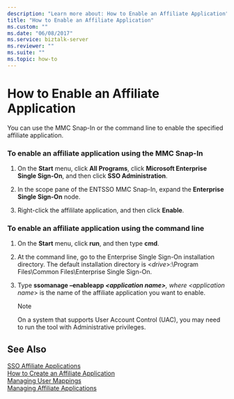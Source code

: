 ```yaml
---
description: "Learn more about: How to Enable an Affiliate Application"
title: "How to Enable an Affiliate Application"
ms.custom: ""
ms.date: "06/08/2017"
ms.service: biztalk-server
ms.reviewer: ""
ms.suite: ""
ms.topic: how-to
---
```

# How to Enable an Affiliate Application
You can use the MMC Snap-In or the command line to enable the specified affiliate application.  
  
### To enable an affiliate application using the MMC Snap-In  
  
1.  On the **Start** menu, click **All Programs**, click **Microsoft Enterprise Single Sign-On**, and then click **SSO Administration**.  
  
2.  In the scope pane of the ENTSSO MMC Snap-In, expand the **Enterprise Single Sign-On** node.  
  
3.  Right-click the affililate application, and then click **Enable**.  
  
### To enable an affiliate application using the command line  
  
1. On the **Start** menu, click **run**, and then type **cmd**.  
  
2. At the command line, go to the Enterprise Single Sign-On installation directory. The default installation directory is \<*drive*\>:\Program Files\Common Files\Enterprise Single Sign-On.  
  
3. Type <strong>ssomanage –enableapp *\<application name\></strong><em>, where \<</em>application name*\> is the name of the affiliate application you want to enable.  
  
   > [!NOTE]
   >  On a system that supports User Account Control (UAC), you may need to run the tool with Administrative privileges.  
  
## See Also  
 [SSO Affiliate Applications](../core/sso-affiliate-applications.md)   
 [How to Create an Affiliate Application](../core/how-to-create-an-affiliate-application.md)   
 [Managing User Mappings](../core/managing-user-mappings.md)   
 [Managing Affiliate Applications](../core/managing-affiliate-applications.md)
